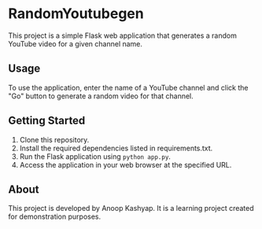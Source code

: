 # RandomYoutubegen

This project is a simple Flask web application that generates a random YouTube video for a given channel name.

## Usage

To use the application, enter the name of a YouTube channel and click the "Go" button to generate a random video for that channel.

## Getting Started

1. Clone this repository.
2. Install the required dependencies listed in requirements.txt.
3. Run the Flask application using `python app.py`.
4. Access the application in your web browser at the specified URL.

## About

This project is developed by Anoop Kashyap. It is a learning project created for demonstration purposes.
